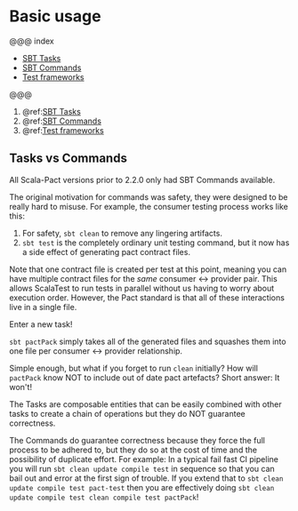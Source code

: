 # Basic usage

@@@ index

* [SBT Tasks](sbt-tasks.md)
* [SBT Commands](sbt-commands.md)
* [Test frameworks](test-frameworks.md)

@@@

1. @ref:[SBT Tasks](sbt-tasks.md)
1. @ref:[SBT Commands](sbt-commands.md)
1. @ref:[Test frameworks](test-frameworks.md)

## Tasks vs Commands
All Scala-Pact versions prior to 2.2.0 only had SBT Commands available.

The original motivation for commands was safety, they were designed to be really hard to misuse. For example, the consumer testing process works like this:

1. For safety, `sbt clean` to remove any lingering artifacts.
2. `sbt test` is the completely ordinary unit testing command, but it now has a side effect of generating pact contract files.

Note that one contract file is created per test at this point, meaning you can have multiple contract files for the *same* consumer <-> provider pair. This allows ScalaTest to run tests in parallel without us having to worry about execution order. However, the Pact standard is that all of these interactions live in a single file.

Enter a new task!

`sbt pactPack` simply takes all of the generated files and squashes them into one file per consumer <-> provider relationship.

Simple enough, but what if you forget to run `clean` initially? How will `pactPack` know NOT to include out of date pact artefacts? Short answer: It won't!

The Tasks are composable entities that can be easily combined with other tasks to create a chain of operations but they do NOT guarantee correctness.

The Commands do guarantee correctness because they force the full process to be adhered to, but they do so at the cost of time and the possibility of duplicate effort. For example: In a typical fail fast CI pipeline you will run `sbt clean update compile test` in sequence so that you can bail out and error at the first sign of trouble. If you extend that to `sbt clean update compile test pact-test` then you are effectively doing `sbt clean update compile test clean compile test pactPack`!
